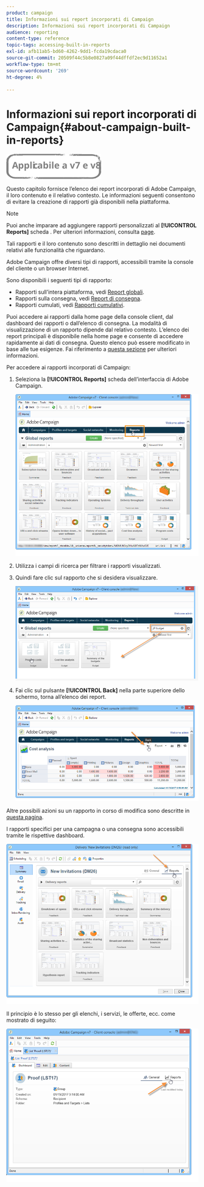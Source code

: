 ```yaml
---
product: campaign
title: Informazioni sui report incorporati di Campaign
description: Informazioni sui report incorporati di Campaign
audience: reporting
content-type: reference
topic-tags: accessing-built-in-reports
exl-id: afb11ab5-bd60-4262-9dd1-fcda19cdaca0
source-git-commit: 20509f44c5b8e0827a09f44dffdf2ec9d11652a1
workflow-type: tm+mt
source-wordcount: '269'
ht-degree: 4%

---
```


# Informazioni sui report incorporati di Campaign{#about-campaign-built-in-reports}

![](../../assets/common.svg)

Questo capitolo fornisce l’elenco dei report incorporati di Adobe Campaign, il loro contenuto e il relativo contesto. Le informazioni seguenti consentono di evitare la creazione di rapporti già disponibili nella piattaforma.

>[!NOTE]
>
>Puoi anche imparare ad aggiungere rapporti personalizzati al **[!UICONTROL Reports]** scheda . Per ulteriori informazioni, consulta [page](../../reporting/using/configuring-access-to-the-report.md#defining-the-filtering-options).

Tali rapporti e il loro contenuto sono descritti in dettaglio nei documenti relativi alle funzionalità che riguardano.

Adobe Campaign offre diversi tipi di rapporti, accessibili tramite la console del cliente o un browser Internet.

Sono disponibili i seguenti tipi di rapporto:

* Rapporti sull’intera piattaforma, vedi [Report globali](../../reporting/using/global-reports.md).
* Rapporti sulla consegna, vedi [Report di consegna](../../reporting/using/delivery-reports.md).
* Rapporti cumulati, vedi [Rapporti cumulativi](../../reporting/using/cumulative-reports.md).

Puoi accedere ai rapporti dalla home page della console client, dal dashboard dei rapporti o dall’elenco di consegna. La modalità di visualizzazione di un rapporto dipende dal relativo contesto. L’elenco dei report principali è disponibile nella home page e consente di accedere rapidamente ai dati di consegna. Questo elenco può essere modificato in base alle tue esigenze. Fai riferimento a [questa sezione](../../reporting/using/about-reports-creation-in-campaign.md) per ulteriori informazioni.

Per accedere ai rapporti incorporati di Campaign:

1. Seleziona la **[!UICONTROL Reports]** scheda dell’interfaccia di Adobe Campaign.

   ![](assets/reporting_access_from_home.png)

1. Utilizza i campi di ricerca per filtrare i rapporti visualizzati.

1. Quindi fare clic sul rapporto che si desidera visualizzare.

   ![](assets/reporting_edit_a_report.png)

1. Fai clic sul pulsante **[!UICONTROL Back]** nella parte superiore dello schermo, torna all’elenco dei report.

   ![](assets/reporting_back_button.png)

Altre possibili azioni su un rapporto in corso di modifica sono descritte in [questa pagina](../../reporting/using/actions-on-reports.md).

I rapporti specifici per una campagna o una consegna sono accessibili tramite le rispettive dashboard.

![](assets/reporting_on_a_delivery.png)

Il principio è lo stesso per gli elenchi, i servizi, le offerte, ecc. come mostrato di seguito:

![](assets/reporting_on_an_offer.png)
